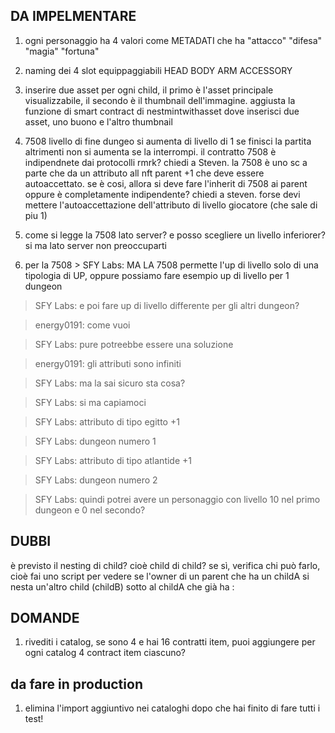 ## DA IMPELMENTARE

1. ogni personaggio ha 4 valori come METADATI che ha "attacco" "difesa" "magia" "fortuna"
2. naming dei 4 slot equippaggiabili
HEAD
BODY
ARM
ACCESSORY

3. inserire due asset per ogni child, il primo è l'asset principale visualizzabile, il secondo è il thumbnail dell'immagine. aggiusta la funzione di smart contract di nestmintwithasset dove inserisci due asset, uno buono e l'altro thumbnail

4. 7508 livello di fine dungeo si aumenta di livello di 1 se finisci la partita altrimenti non si aumenta se la interrompi. il contratto 7508 è indipendnete dai protocolli rmrk? chiedi a Steven. la 7508 è uno sc a parte che da un attributo all nft parent +1 che deve essere autoaccettato. se è cosi, allora si deve fare l'inherit di 7508 ai parent oppure è completamente indipendente? chiedi a steven. forse devi mettere l'autoaccettazione dell'attributo di livello giocatore (che sale di piu 1)

5. come si legge la 7508 lato server? e posso scegliere un livello inferiorer? si ma lato server non preoccuparti

6. per la 7508 > SFY Labs:
MA LA 7508 permette l'up di livello solo di una tipologia di UP, oppure possiamo fare esempio up di livello per 1 dungeon

> SFY Labs:
e poi fare up di livello differente per gli altri dungeon?

> energy0191:
come vuoi

> SFY Labs:
pure potreebbe essere una soluzione

> energy0191:
gli attributi sono infiniti

> SFY Labs:
ma la sai sicuro sta cosa?

> SFY Labs:
si ma capiamoci

> SFY Labs:
attributo di tipo egitto +1

> SFY Labs:
dungeon numero 1

> SFY Labs:
attributo di tipo atlantide +1

> SFY Labs:
dungeon numero 2

> SFY Labs:
quindi potrei avere un personaggio con livello 10 nel primo dungeon e 0 nel secondo?





## DUBBI

è previsto il nesting di child? cioè child di child? se sì, verifica chi può farlo, cioè fai uno script per vedere se 
l'owner di un parent che ha un childA si nesta un'altro child (childB) sotto al childA che già ha
:
## DOMANDE

1. rivediti i catalog, se sono 4 e hai 16 contratti item, puoi aggiungere per ogni catalog 4 contract item ciascuno?


## da fare in production

1. elimina l'import aggiuntivo nei cataloghi dopo che hai finito di fare tutti i test!
